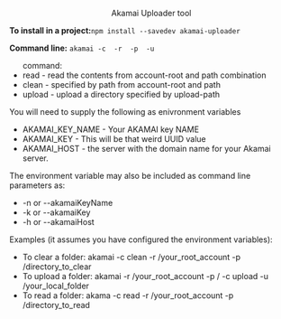 <div align="center">
    <p>Akamai Uploader tool</p>
</div>

<div>
    <p><b>To install in a project:</b><code>npm install --savedev akamai-uploader</code></p>
    <p>
        <b>Command line:</b>
        <code>akamai -c <command> -r <account-root> -p <path> -u <upload-path></code>
    </p>
    <ul>command:
        <li>read - read the contents from account-root and path combination</li>
        <li>clean - specified by path from account-root and path</li>
        <li>upload - upload a directory specified by upload-path</li>
    </ul>
    <p>You will need to supply the following as enivronment variables</p>
    <ul>
        <li>AKAMAI_KEY_NAME - Your AKAMAI key NAME</li>
        <li>AKAMAI_KEY - This will be that weird UUID value</li>
        <li>AKAMAI_HOST - the server with the domain name for your Akamai server.</li>
    </ul>
    <p>The environment variable may also be included as command line parameters as:</p>
    <ul>
        <li> -n or --akamaiKeyName </li>
        <li> -k or --akamaiKey </li>
        <li> -h or --akamaiHost </li>
    </ul>
    <p>Examples (it assumes you have configured the environment variables):</p>
    <ul>
        <li>To clear a folder: akamai -c clean -r /your_root_account -p /directory_to_clear</li>
        <li>To upload a folder: akamai -r /your_root_account -p / -c upload -u /your_local_folder</li>
        <li>To read a folder: akama -c read -r /your_root_account -p /directory_to_read</li>
    </ul>
</div>